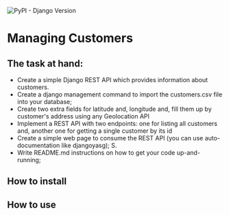 ![PyPI - Django Version](https://img.shields.io/pypi/djversions/djangorestframework)

# Managing Customers
## The task at hand:
- Create a simple Django REST API which provides information about customers.
- Create a django management command to import the customers.csv file into your database;  
- Create two extra fields for latitude and, longitude and, fill them up by customer's address using any 
 Geolocation API
- Implement a REST API with two endpoints: one for listing all customers and, another one for getting
a single customer by its id 
- Create a simple web page to consume the REST API (you can use auto-documentation like djangoyasg);
S. 
- Write README.md instructions on how to get your code up-and-running;

## How to install

## How to use
